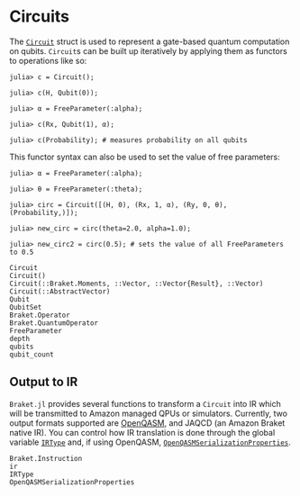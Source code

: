 # Circuits 

The [`Circuit`](@ref) struct is used to represent a gate-based quantum computation on qubits. `Circuit`s can be built up iteratively by 
applying them as functors to operations like so:

```julia-repl
julia> c = Circuit();

julia> c(H, Qubit(0));

julia> α = FreeParameter(:alpha);

julia> c(Rx, Qubit(1), α);

julia> c(Probability); # measures probability on all qubits
```

This functor syntax can also be used to set the value of free parameters:

```julia-repl
julia> α = FreeParameter(:alpha);

julia> θ = FreeParameter(:theta);

julia> circ = Circuit([(H, 0), (Rx, 1, α), (Ry, 0, θ), (Probability,)]);

julia> new_circ = circ(theta=2.0, alpha=1.0);

julia> new_circ2 = circ(0.5); # sets the value of all FreeParameters to 0.5
```

```@docs
Circuit
Circuit()
Circuit(::Braket.Moments, ::Vector, ::Vector{Result}, ::Vector)
Circuit(::AbstractVector)
Qubit
QubitSet
Braket.Operator
Braket.QuantumOperator
FreeParameter
depth
qubits
qubit_count
```

## Output to IR
`Braket.jl` provides several functions to transform a `Circuit` into IR which
will be transmitted to Amazon managed QPUs or simulators. Currently, two output
formats supported are [OpenQASM](https://docs.aws.amazon.com/braket/latest/developerguide/braket-openqasm.html),
and JAQCD (an Amazon Braket native IR). You can control how IR translation is done
through the global variable [`IRType`](@ref) and, if using OpenQASM,
[`OpenQASMSerializationProperties`](@ref).

```@docs
Braket.Instruction
ir
IRType
OpenQASMSerializationProperties
```
